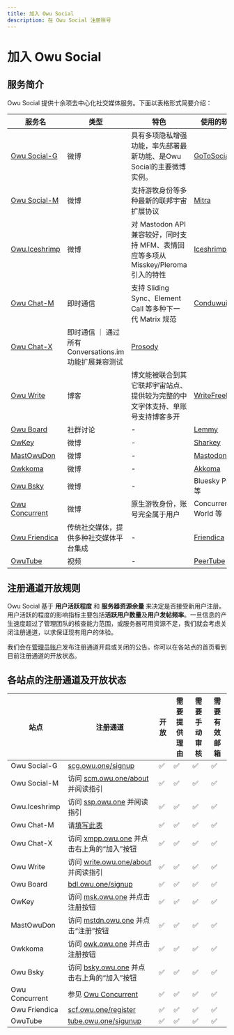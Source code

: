 ```yaml
---
title: 加入 Owu Social
description: 在 Owu Social 注册账号
---
```


# 加入 Owu Social

## 服务简介

Owu Social 提供十余项去中心化社交媒体服务。下面以表格形式简要介绍：

| 服务名 | 类型 | 特色 | 使用的软件 |
| --- | --- | --- | --- |
| [Owu Social-G](/services/gotosocial.md) | 微博 | 具有多项隐私增强功能，率先部署最新功能、是Owu Social的主要微博实例。 | [GoToSocial](https://gotosocial.org) |
| [Owu Social-M](/services/mitra.md) | 微博 | 支持游牧身份等多种最新的联邦宇宙扩展协议 | [Mitra](https://codeberg.org/silverpill/mitra) |
| [Owu.Iceshrimp](/services/iceshrimp.md) | 微博 | 对 Mastodon API 兼容较好，同时支持 MFM、表情回应等多项从 Misskey/Pleroma 引入的特性 | [Iceshrimp.NET](https://iceshrimp.net) |
| [Owu Chat-M](/services/matrix.md) | 即时通信 | 支持 Sliding Sync、Element Call 等多种下一代 Matrix 规范 | [Conduwuit](https://github.com/girlbossceo/conduwuit) |
| [Owu Chat-X](/services/xmpp.md) | 即时通信 ｜ 通过所有 Conversations.im 功能扩展兼容测试 | [Prosody](https://prosody.im) |
| [Owu Write](/services/write.md) | 博客 | 博文能被联合到其它联邦宇宙站点、提供较为完整的中文字体支持、单账号支持博客多开 | [WriteFreely](https://writefreely.org) |
| [Owu Board](/services/lemmy.md) | 社群讨论 | - | [Lemmy](https://join-lemmy.org/) |
| [OwKey](/services/misskey.md) | 微博 | - | [Sharkey](https://activitypub.software/TransFem-org/Sharkey) |
| [MastOwuDon](/services/mastodon.md) | 微博 | - | [Mastodon](https://joinmastodon.org/) |
| [Owkkoma](/services/akkoma.md) | 微博 | - | [Akkoma](https://akkoma.social/) |
| [Owu Bsky](/services/bsky.md) | 微博 | - | Bluesky PDS 等 |
| [Owu Concurrent](/services/concurrent.md) | 微博 | 原生游牧身份，账号完全属于用户 | Concurrent World 等 |
| [Owu Friendica](/services/friendica.md) | 传统社交媒体，提供多种社交媒体平台集成 | - | [Friendica](https://github.com/friendica/friendica) |
| [OwuTube](/services/peertube.md) | 视频 | - | [PeerTube](https://joinpeertube.org/) |

## 注册通道开放规则

Owu Social 基于 **用户活跃程度** 和 **服务器资源余量** 来决定是否接受新用户注册。用户活跃的程度的影响指标主要包括**活跃用户数量**及**用户发帖频率**。一旦信息的产生速度超过了管理团队的核查能力范围，或服务器可用资源不足，我们就会考虑关闭注册通道，以求保证现有用户的体验。

我们会在[管理员账户](/contact.md#fediverse)发布注册通道开启或关闭的公告。你可以在各站点的首页看到目前注册通道的开放状态。

## 各站点的注册通道及开放状态

| 站点 | 注册通道 | 开放 | 需要提供理由 | 需要手动审核 | 需要有效邮箱 |
| --- | --- | --- | --- | --- | --- |
| Owu Social-G | [scg.owu.one/signup](https://scg.owu.one/signup) | ✅ | ✅ | ✅ | ✅ |
| Owu Social-M | 访问 [scm.owu.one/about](https://scm.owu.one/about) 并阅读指引 | ✅ | ✅ | ✅ | ✅ |
| Owu.Iceshrimp | 访问 [ssp.owu.one](https://ssp.owu.one) 并阅读指引 | ✅ | ✅ | ✅ | ✅ |
| Owu Chat-M | 请[填写此表](https://r.owu.one/owuchat) | ✅ | ✅ | ✅ | ✅ |
| Owu Chat-X | 访问 [xmpp.owu.one](https://xmpp.owu.one) 并点击右上角的“加入”按钮 | ✅ | ✅ | ✅ | ✅ |
| Owu Write | 访问 [write.owu.one/about](https://write.owu.one/about) 并阅读指引 | ✅ | ✅ | ✅ | ✅ |
| Owu Board | [bdl.owu.one/signup](https://bdl.owu.one/signup) | ✅ | ✅ | ✅ | ✅ |
| OwKey | 访问 [msk.owu.one](https://msk.owu.one) 并点击注册按钮 | ✅ | ✅ | ✅ | ✅ |
| MastOwuDon | 访问 [mstdn.owu.one](https://mstdn.owu.one) 并点击“注册”按钮 | ✅ | ✅ | ✅ | ✅ |
| Owkkoma | 访问 [owk.owu.one](https://owk.owu.one) 并点击注册按钮 | ✅ | ✅ | ✅ | ✅ |
| Owu Bsky | 访问 [bsky.owu.one](https://bsky.owu.one) 并点击右上角的“加入”按钮 | ✅ | ✅ | ✅ | ✅ |
| Owu Concurrent | 参见 [Owu Concurrent](/services/concurrent.md#注册) | ✅ | ✅ | ✅ | ✅ |
| Owu Friendica | [scf.owu.one/register](https://scf.owu.one/register) | ✅ | ✅ | ✅ | ✅ |
| OwuTube | [tube.owu.one/sigunup](https://tube.owu.one/sigunup) | ✅ | ✅ | ✅ | ✅ |

